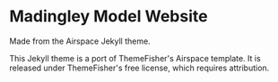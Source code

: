 # Madingley Model Website

Made from the Airspace Jekyll theme.

This Jekyll theme is a port of ThemeFisher's Airspace template. It is released under ThemeFisher's free license, which requires attribution.

